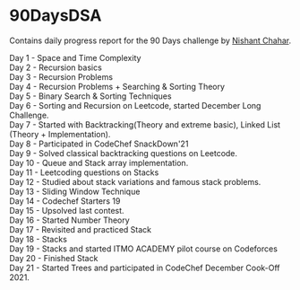 # 90DaysDSA
Contains daily progress report for the 90 Days challenge by [Nishant Chahar](https://www.linkedin.com/in/chaharnishant11/).

Day 1 - Space and Time Complexity<br>
Day 2 - Recursion basics<br>
Day 3 - Recursion Problems<br>
Day 4 - Recursion Problems + Searching & Sorting Theory<br>
Day 5 - Binary Search & Sorting Techniques<br>
Day 6 - Sorting and Recursion on Leetcode, started December Long Challenge.<br>
Day 7 - Started with Backtracking(Theory and extreme basic), Linked List (Theory + Implementation).<br>
Day 8 - Participated in CodeChef SnackDown'21<br>
Day 9 - Solved classical backtracking questions on Leetcode.<br>
Day 10 - Queue and Stack array implementation.<br>
Day 11 - Leetcoding questions on Stacks<br>
Day 12 - Studied about stack variations and famous stack problems.<br>
Day 13 - Sliding Window Technique<br>
Day 14 - Codechef Starters 19<br>
Day 15 - Upsolved last contest.<br>
Day 16 - Started Number Theory<br>
Day 17 - Revisited and practiced Stack<br>
Day 18 - Stacks<br>
Day 19 - Stacks and started ITMO ACADEMY pilot course on Codeforces<br>
Day 20 - Finished Stack<br>
Day 21 - Started Trees and participated in CodeChef December Cook-Off 2021.<br>
